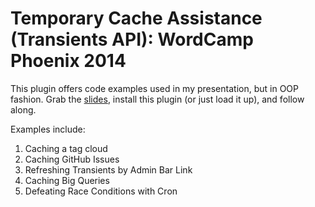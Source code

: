 Temporary Cache Assistance (Transients API): WordCamp Phoenix 2014
===================

This plugin offers code examples used in my presentation, but in OOP fashion. Grab the [slides](http://www.slideshare.net/cliffseal/transients-wcphx), install this plugin (or just load it up), and follow along.

Examples include:

1. Caching a tag cloud
1. Caching GitHub Issues
1. Refreshing Transients by Admin Bar Link
1. Caching Big Queries
1. Defeating Race Conditions with Cron

